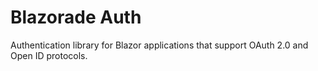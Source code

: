 # Blazorade Auth
Authentication library for Blazor applications that support OAuth 2.0 and Open ID protocols.
